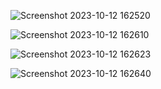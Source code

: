 ![Screenshot 2023-10-12 162520](https://github.com/DhruvChaurasia3418/Google-Cloud-Jam-2023-All-Modules-Quiz-/assets/76548079/409eb208-8c64-4a2f-a924-a01880cc3849)



![Screenshot 2023-10-12 162610](https://github.com/DhruvChaurasia3418/Google-Cloud-Jam-2023-All-Modules-Quiz-/assets/76548079/9422f559-1ce7-4f19-ac82-aa1adf0293a5)



![Screenshot 2023-10-12 162623](https://github.com/DhruvChaurasia3418/Google-Cloud-Jam-2023-All-Modules-Quiz-/assets/76548079/d9d74842-6c74-4d4b-8c6c-0b7390b4e671)



![Screenshot 2023-10-12 162640](https://github.com/DhruvChaurasia3418/Google-Cloud-Jam-2023-All-Modules-Quiz-/assets/76548079/1c3f5cdf-2e34-4c77-9c1b-0b13568fe8c0)

